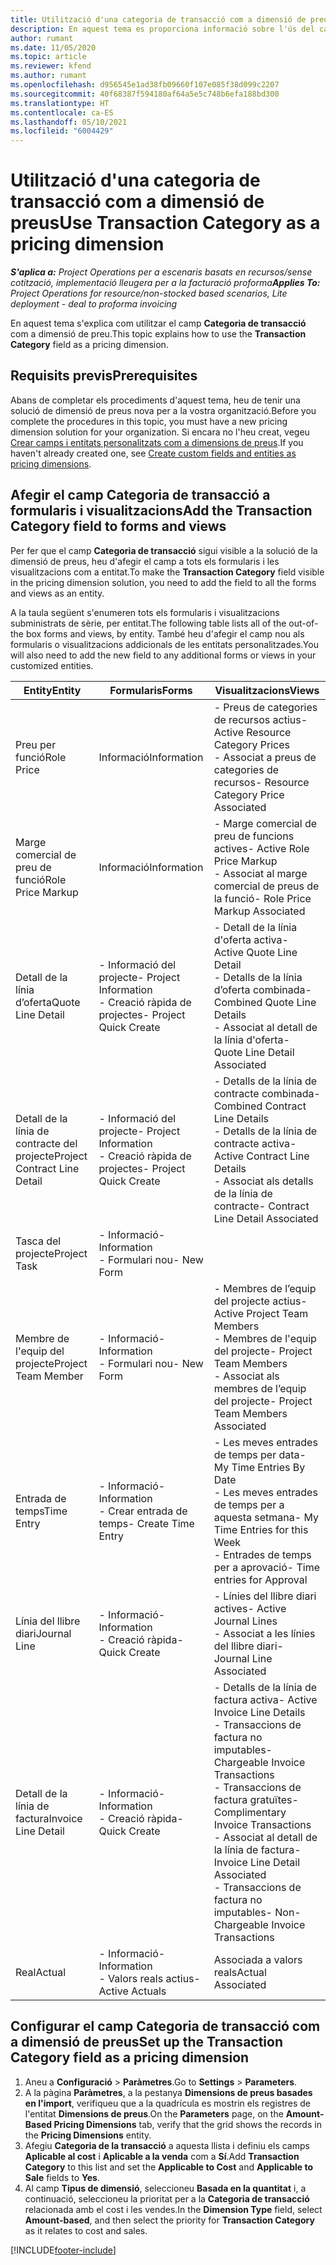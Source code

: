 ```yaml
---
title: Utilització d'una categoria de transacció com a dimensió de preus
description: En aquest tema es proporciona informació sobre l'ús del camp Categoria de transacció com a dimensió de preu.
author: rumant
ms.date: 11/05/2020
ms.topic: article
ms.reviewer: kfend
ms.author: rumant
ms.openlocfilehash: d956545e1ad38fb09660f107e085f38d099c2207
ms.sourcegitcommit: 40f68387f594180af64a5e5c748b6efa188bd300
ms.translationtype: HT
ms.contentlocale: ca-ES
ms.lasthandoff: 05/10/2021
ms.locfileid: "6004429"
---
```

# <a name="use-transaction-category-as-a-pricing-dimension"></a><span data-ttu-id="d8a55-103">Utilització d'una categoria de transacció com a dimensió de preus</span><span class="sxs-lookup"><span data-stu-id="d8a55-103">Use Transaction Category as a pricing dimension</span></span>


<span data-ttu-id="d8a55-104">_**S'aplica a:** Project Operations per a escenaris basats en recursos/sense cotització, implementació lleugera per a la facturació proforma_</span><span class="sxs-lookup"><span data-stu-id="d8a55-104">_**Applies To:** Project Operations for resource/non-stocked based scenarios, Lite deployment - deal to proforma invoicing_</span></span>


<span data-ttu-id="d8a55-105">En aquest tema s'explica com utilitzar el camp **Categoria de transacció** com a dimensió de preu.</span><span class="sxs-lookup"><span data-stu-id="d8a55-105">This topic explains how to use the **Transaction Category** field as a pricing dimension.</span></span> 

## <a name="prerequisites"></a><span data-ttu-id="d8a55-106">Requisits previs</span><span class="sxs-lookup"><span data-stu-id="d8a55-106">Prerequisites</span></span>
<span data-ttu-id="d8a55-107">Abans de completar els procediments d'aquest tema, heu de tenir una solució de dimensió de preus nova per a la vostra organització.</span><span class="sxs-lookup"><span data-stu-id="d8a55-107">Before you complete the procedures in this topic, you must have a new pricing dimension solution for your organization.</span></span> <span data-ttu-id="d8a55-108">Si encara no l'heu creat, vegeu [Crear camps i entitats personalitzats com a dimensions de preus](create-custom-fields-entities-pricing-dimensions.md).</span><span class="sxs-lookup"><span data-stu-id="d8a55-108">If you haven't already created one, see [Create custom fields and entities as pricing dimensions](create-custom-fields-entities-pricing-dimensions.md).</span></span>

## <a name="add-the-transaction-category-field-to-forms-and-views"></a><span data-ttu-id="d8a55-109">Afegir el camp Categoria de transacció a formularis i visualitzacions</span><span class="sxs-lookup"><span data-stu-id="d8a55-109">Add the Transaction Category field to forms and views</span></span>
<span data-ttu-id="d8a55-110">Per fer que el camp **Categoria de transacció** sigui visible a la solució de la dimensió de preus, heu d'afegir el camp a tots els formularis i les visualitzacions com a entitat.</span><span class="sxs-lookup"><span data-stu-id="d8a55-110">To make the **Transaction Category** field visible in the pricing dimension solution, you need to add the field to all the forms and views as an entity.</span></span>

<span data-ttu-id="d8a55-111">A la taula següent s'enumeren tots els formularis i visualitzacions subministrats de sèrie, per entitat.</span><span class="sxs-lookup"><span data-stu-id="d8a55-111">The following table lists all of the out-of-the box forms and views, by entity.</span></span> <span data-ttu-id="d8a55-112">També heu d'afegir el camp nou als formularis o visualitzacions addicionals de les entitats personalitzades.</span><span class="sxs-lookup"><span data-stu-id="d8a55-112">You will also need to add the new field to any additional forms or views in your customized entities.</span></span>

|  <span data-ttu-id="d8a55-113">Entity</span><span class="sxs-lookup"><span data-stu-id="d8a55-113">Entity</span></span>        | <span data-ttu-id="d8a55-114">Formularis</span><span class="sxs-lookup"><span data-stu-id="d8a55-114">Forms</span></span>     |<span data-ttu-id="d8a55-115">Visualitzacions</span><span class="sxs-lookup"><span data-stu-id="d8a55-115">Views</span></span>        |
| ------------------------------|---------------------------------|----------------------------------|
|  <span data-ttu-id="d8a55-116">Preu per funció</span><span class="sxs-lookup"><span data-stu-id="d8a55-116">Role Price</span></span>| <span data-ttu-id="d8a55-117">Informació</span><span class="sxs-lookup"><span data-stu-id="d8a55-117">Information</span></span> |<span data-ttu-id="d8a55-118">- Preus de categories de recursos actius</span><span class="sxs-lookup"><span data-stu-id="d8a55-118">- Active Resource Category Prices</span></span><br> <span data-ttu-id="d8a55-119">- Associat a preus de categories de recursos</span><span class="sxs-lookup"><span data-stu-id="d8a55-119">- Resource Category Price Associated</span></span> |
|  <span data-ttu-id="d8a55-120">Marge comercial de preu de funció</span><span class="sxs-lookup"><span data-stu-id="d8a55-120">Role Price Markup</span></span>| <span data-ttu-id="d8a55-121">Informació</span><span class="sxs-lookup"><span data-stu-id="d8a55-121">Information</span></span>|<span data-ttu-id="d8a55-122">- Marge comercial de preu de funcions actives</span><span class="sxs-lookup"><span data-stu-id="d8a55-122">- Active Role Price Markup</span></span><br><span data-ttu-id="d8a55-123">- Associat al marge comercial de preus de la funció</span><span class="sxs-lookup"><span data-stu-id="d8a55-123">- Role Price Markup Associated</span></span> |
|  <span data-ttu-id="d8a55-124">Detall de la línia d’oferta</span><span class="sxs-lookup"><span data-stu-id="d8a55-124">Quote Line Detail</span></span>|<span data-ttu-id="d8a55-125">- Informació del projecte</span><span class="sxs-lookup"><span data-stu-id="d8a55-125">- Project Information</span></span><br><span data-ttu-id="d8a55-126">- Creació ràpida de projectes</span><span class="sxs-lookup"><span data-stu-id="d8a55-126">- Project Quick Create</span></span>| <span data-ttu-id="d8a55-127">- Detall de la línia d'oferta activa</span><span class="sxs-lookup"><span data-stu-id="d8a55-127">- Active Quote Line Detail</span></span><br><span data-ttu-id="d8a55-128">- Detalls de la línia d’oferta combinada</span><span class="sxs-lookup"><span data-stu-id="d8a55-128">- Combined Quote Line Details</span></span><br><span data-ttu-id="d8a55-129">- Associat al detall de la línia d'oferta</span><span class="sxs-lookup"><span data-stu-id="d8a55-129">- Quote Line Detail Associated</span></span> |
|  <span data-ttu-id="d8a55-130">Detall de la línia de contracte del projecte</span><span class="sxs-lookup"><span data-stu-id="d8a55-130">Project Contract Line Detail</span></span>|<span data-ttu-id="d8a55-131">- Informació del projecte</span><span class="sxs-lookup"><span data-stu-id="d8a55-131">- Project Information</span></span><br><span data-ttu-id="d8a55-132">- Creació ràpida de projectes</span><span class="sxs-lookup"><span data-stu-id="d8a55-132">- Project Quick Create</span></span>|<span data-ttu-id="d8a55-133">- Detalls de la línia de contracte combinada</span><span class="sxs-lookup"><span data-stu-id="d8a55-133">- Combined Contract Line Details</span></span><br><span data-ttu-id="d8a55-134">- Detalls de la línia de contracte activa</span><span class="sxs-lookup"><span data-stu-id="d8a55-134">- Active Contract Line Details</span></span><br><span data-ttu-id="d8a55-135">- Associat als detalls de la línia de contracte</span><span class="sxs-lookup"><span data-stu-id="d8a55-135">- Contract Line Detail Associated</span></span> |
|  <span data-ttu-id="d8a55-136">Tasca del projecte</span><span class="sxs-lookup"><span data-stu-id="d8a55-136">Project Task</span></span>|<span data-ttu-id="d8a55-137">- Informació</span><span class="sxs-lookup"><span data-stu-id="d8a55-137">- Information</span></span><br><span data-ttu-id="d8a55-138">- Formulari nou</span><span class="sxs-lookup"><span data-stu-id="d8a55-138">- New Form</span></span>| &nbsp; |
|  <span data-ttu-id="d8a55-139">Membre de l'equip del projecte</span><span class="sxs-lookup"><span data-stu-id="d8a55-139">Project Team Member</span></span>|<span data-ttu-id="d8a55-140">- Informació</span><span class="sxs-lookup"><span data-stu-id="d8a55-140">- Information</span></span><br><span data-ttu-id="d8a55-141">- Formulari nou</span><span class="sxs-lookup"><span data-stu-id="d8a55-141">- New Form</span></span>|<span data-ttu-id="d8a55-142">- Membres de l’equip del projecte actius</span><span class="sxs-lookup"><span data-stu-id="d8a55-142">- Active Project Team Members</span></span><br><span data-ttu-id="d8a55-143">- Membres de l'equip del projecte</span><span class="sxs-lookup"><span data-stu-id="d8a55-143">- Project Team Members</span></span><br><span data-ttu-id="d8a55-144">- Associat als membres de l’equip del projecte</span><span class="sxs-lookup"><span data-stu-id="d8a55-144">- Project Team Members Associated</span></span> |
|  <span data-ttu-id="d8a55-145">Entrada de temps</span><span class="sxs-lookup"><span data-stu-id="d8a55-145">Time Entry</span></span>|<span data-ttu-id="d8a55-146">- Informació</span><span class="sxs-lookup"><span data-stu-id="d8a55-146">- Information</span></span><br><span data-ttu-id="d8a55-147">- Crear entrada de temps</span><span class="sxs-lookup"><span data-stu-id="d8a55-147">- Create Time Entry</span></span>|<span data-ttu-id="d8a55-148">- Les meves entrades de temps per data</span><span class="sxs-lookup"><span data-stu-id="d8a55-148">- My Time Entries By Date</span></span><br><span data-ttu-id="d8a55-149">- Les meves entrades de temps per a aquesta setmana</span><span class="sxs-lookup"><span data-stu-id="d8a55-149">- My Time Entries for this Week</span></span><br><span data-ttu-id="d8a55-150">- Entrades de temps per a aprovació</span><span class="sxs-lookup"><span data-stu-id="d8a55-150">- Time entries for Approval</span></span>|
|  <span data-ttu-id="d8a55-151">Línia del llibre diari</span><span class="sxs-lookup"><span data-stu-id="d8a55-151">Journal Line</span></span>|<span data-ttu-id="d8a55-152">- Informació</span><span class="sxs-lookup"><span data-stu-id="d8a55-152">- Information</span></span><br><span data-ttu-id="d8a55-153">- Creació ràpida</span><span class="sxs-lookup"><span data-stu-id="d8a55-153">- Quick Create</span></span>|<span data-ttu-id="d8a55-154">- Línies del llibre diari actives</span><span class="sxs-lookup"><span data-stu-id="d8a55-154">- Active Journal Lines</span></span><br><span data-ttu-id="d8a55-155">- Associat a les línies del llibre diari</span><span class="sxs-lookup"><span data-stu-id="d8a55-155">- Journal Line Associated</span></span>|
|  <span data-ttu-id="d8a55-156">Detall de la línia de factura</span><span class="sxs-lookup"><span data-stu-id="d8a55-156">Invoice Line Detail</span></span>|<span data-ttu-id="d8a55-157">- Informació</span><span class="sxs-lookup"><span data-stu-id="d8a55-157">- Information</span></span><br><span data-ttu-id="d8a55-158">- Creació ràpida</span><span class="sxs-lookup"><span data-stu-id="d8a55-158">- Quick Create</span></span>|<span data-ttu-id="d8a55-159">- Detalls de la línia de factura activa</span><span class="sxs-lookup"><span data-stu-id="d8a55-159">- Active Invoice Line Details</span></span><br><span data-ttu-id="d8a55-160">- Transaccions de factura no imputables</span><span class="sxs-lookup"><span data-stu-id="d8a55-160">- Chargeable Invoice Transactions</span></span><br><span data-ttu-id="d8a55-161">- Transaccions de factura gratuïtes</span><span class="sxs-lookup"><span data-stu-id="d8a55-161">- Complimentary Invoice Transactions</span></span><br><span data-ttu-id="d8a55-162">- Associat al detall de la línia de factura</span><span class="sxs-lookup"><span data-stu-id="d8a55-162">- Invoice Line Detail Associated</span></span> <br><span data-ttu-id="d8a55-163">- Transaccions de factura no imputables</span><span class="sxs-lookup"><span data-stu-id="d8a55-163">- Non-Chargeable Invoice Transactions</span></span>|
|  <span data-ttu-id="d8a55-164">Real</span><span class="sxs-lookup"><span data-stu-id="d8a55-164">Actual</span></span>|<span data-ttu-id="d8a55-165">- Informació</span><span class="sxs-lookup"><span data-stu-id="d8a55-165">- Information</span></span><br><span data-ttu-id="d8a55-166">- Valors reals actius</span><span class="sxs-lookup"><span data-stu-id="d8a55-166">- Active Actuals</span></span>| <span data-ttu-id="d8a55-167">Associada a valors reals</span><span class="sxs-lookup"><span data-stu-id="d8a55-167">Actual Associated</span></span> |

## <a name="set-up-the-transaction-category-field-as-a-pricing-dimension"></a><span data-ttu-id="d8a55-168">Configurar el camp Categoria de transacció com a dimensió de preus</span><span class="sxs-lookup"><span data-stu-id="d8a55-168">Set up the Transaction Category field as a pricing dimension</span></span>

1. <span data-ttu-id="d8a55-169">Aneu a **Configuració** > **Paràmetres**.</span><span class="sxs-lookup"><span data-stu-id="d8a55-169">Go to **Settings** > **Parameters**.</span></span> 
2. <span data-ttu-id="d8a55-170">A la pàgina **Paràmetres**, a la pestanya **Dimensions de preus basades en l'import**, verifiqueu que a la quadrícula es mostrin els registres de l'entitat **Dimensions de preus**.</span><span class="sxs-lookup"><span data-stu-id="d8a55-170">On the **Parameters** page, on the **Amount-Based Pricing Dimensions** tab, verify that the grid shows the records in the **Pricing Dimensions** entity.</span></span>
3. <span data-ttu-id="d8a55-171">Afegiu **Categoria de la transacció** a aquesta llista i definiu els camps **Aplicable al cost** i **Aplicable a la venda** com a **Sí**.</span><span class="sxs-lookup"><span data-stu-id="d8a55-171">Add **Transaction Category** to this list and set the **Applicable to Cost** and **Applicable to Sale** fields to **Yes**.</span></span>
4. <span data-ttu-id="d8a55-172">Al camp **Tipus de dimensió**, seleccioneu **Basada en la quantitat** i, a continuació, seleccioneu la prioritat per a la **Categoria de transacció** relacionada amb el cost i les vendes.</span><span class="sxs-lookup"><span data-stu-id="d8a55-172">In the **Dimension Type** field, select **Amount-based**, and then select the priority for **Transaction Category** as it relates to cost and sales.</span></span>


[!INCLUDE[footer-include](../includes/footer-banner.md)]